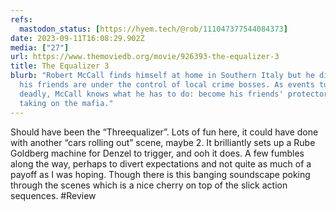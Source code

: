 ```yaml
---
refs:
  mastodon_status: [https://hyem.tech/@rob/111047377544084373]
date: 2023-09-11T16:08:29.902Z
media: ["27"]
url: https://www.themoviedb.org/movie/926393-the-equalizer-3
title: The Equalizer 3
blurb: "Robert McCall finds himself at home in Southern Italy but he discovers
  his friends are under the control of local crime bosses. As events turn
  deadly, McCall knows what he has to do: become his friends' protector by
  taking on the mafia."
---
```


Should have been the “Threequalizer”. Lots of fun here, it could have done with another “cars rolling out” scene, maybe 2. It brilliantly sets up a Rube Goldberg machine for Denzel to trigger, and ooh it does. A few fumbles along the way, perhaps to divert expectations and not quite as much of a payoff as I was hoping. Though there is this banging soundscape poking through the scenes which is a nice cherry on top of the slick action sequences. #Review
